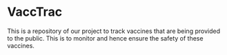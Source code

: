 # VaccTrac
This is a repository of our project to track vaccines that are being provided to the public. This is to monitor and hence ensure the safety of these vaccines.
